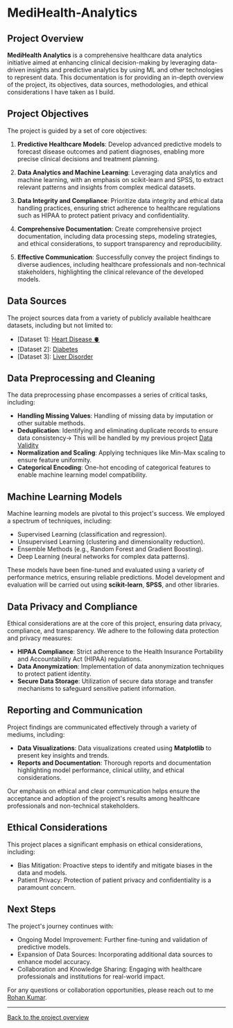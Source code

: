 # MediHealth-Analytics

## Project Overview

**MediHealth Analytics** is a comprehensive healthcare data analytics initiative aimed at enhancing clinical decision-making by leveraging data-driven insights and predictive analytics by using ML and other technologies to represent data. This documentation is for providing an in-depth overview of the project, its objectives, data sources, methodologies, and ethical considerations I have taken as I build.

## Project Objectives

The project is guided by a set of core objectives:

1. **Predictive Healthcare Models**: Develop advanced predictive models to forecast disease outcomes and patient diagnoses, enabling more precise clinical decisions and treatment planning.

2. **Data Analytics and Machine Learning**: Leveraging data analytics and machine learning, with an emphasis on scikit-learn and SPSS, to extract relevant patterns and insights from complex medical datasets.

3. **Data Integrity and Compliance**: Prioritize data integrity and ethical data handling practices, ensuring strict adherence to healthcare regulations such as HIPAA to protect patient privacy and confidentiality.

4. **Comprehensive Documentation**: Create comprehensive project documentation, including data processing steps, modeling strategies, and ethical considerations, to support transparency and reproducibility.

5. **Effective Communication**: Successfully convey the project findings to diverse audiences, including healthcare professionals and non-technical stakeholders, highlighting the clinical relevance of the developed models.

## Data Sources

The project sources data from a variety of publicly available healthcare datasets, including but not limited to:

- [Dataset 1]: [Heart Disease 🫀](https://archive.ics.uci.edu/dataset/45/heart+disease)
- [Dataset 2]: [Diabetes ](https://archive.ics.uci.edu/dataset/891/cdc+diabetes+health+indicators)
- [Dataset 3]: [Liver Disorder](https://archive.ics.uci.edu/dataset/60/liver+disorders)

## Data Preprocessing and Cleaning

The data preprocessing phase encompasses a series of critical tasks, including:

- **Handling Missing Values**: Handling of missing data by imputation or other suitable methods.
- **Deduplication**: Identifying and eliminating duplicate records to ensure data consistency-> This will be handled by my previous project [Data Validity](https://github.com/rohankumar009/DataValidity.git)
- **Normalization and Scaling**: Applying techniques like Min-Max scaling to ensure feature uniformity.
- **Categorical Encoding**: One-hot encoding of categorical features to enable machine learning model compatibility.

## Machine Learning Models

Machine learning models are pivotal to this project's success. We employed a spectrum of techniques, including:

- Supervised Learning (classification and regression).
- Unsupervised Learning (clustering and dimensionality reduction).
- Ensemble Methods (e.g., Random Forest and Gradient Boosting).
- Deep Learning (neural networks for complex data patterns).

These models have been fine-tuned and evaluated using a variety of performance metrics, ensuring reliable predictions. Model development and evaluation will be carried out using **scikit-learn**, **SPSS**, and other libraries.

## Data Privacy and Compliance

Ethical considerations are at the core of this project, ensuring data privacy, compliance, and transparency. We adhere to the following data protection and privacy measures:

- **HIPAA Compliance**: Strict adherence to the Health Insurance Portability and Accountability Act (HIPAA) regulations.
- **Data Anonymization**: Implementation of data anonymization techniques to protect patient identity.
- **Secure Data Storage**: Utilization of secure data storage and transfer mechanisms to safeguard sensitive patient information.

## Reporting and Communication

Project findings are communicated effectively through a variety of mediums, including:

- **Data Visualizations**: Data visualizations created using **Matplotlib** to present key insights and trends.
- **Reports and Documentation**: Thorough reports and documentation highlighting model performance, clinical utility, and ethical considerations.

Our emphasis on ethical and clear communication helps ensure the acceptance and adoption of the project's results among healthcare professionals and non-technical stakeholders.

## Ethical Considerations

This project places a significant emphasis on ethical considerations, including:

- Bias Mitigation: Proactive steps to identify and mitigate biases in the data and models.
- Patient Privacy: Protection of patient privacy and confidentiality is a paramount concern.

## Next Steps

The project's journey continues with:

- Ongoing Model Improvement: Further fine-tuning and validation of predictive models.
- Expansion of Data Sources: Incorporating additional data sources to enhance model accuracy.
- Collaboration and Knowledge Sharing: Engaging with healthcare professionals and institutions for real-world impact.

For any questions or collaboration opportunities, please reach out to me [Rohan Kumar](mailto:kumarrohan7110@gmail.com).

---

[Back to the project overview](README.md)

